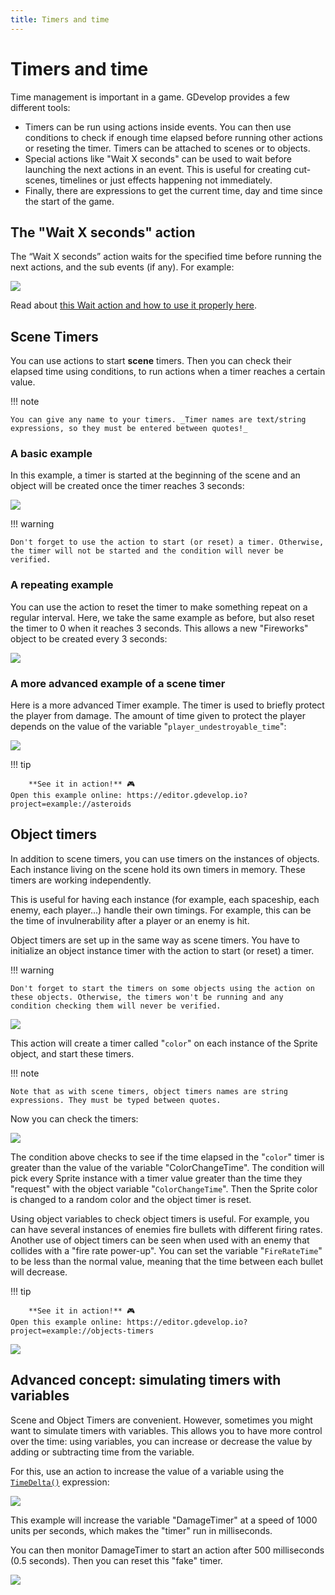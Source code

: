 ```yaml
---
title: Timers and time
---
```

# Timers and time

Time management is important in a game. GDevelop provides a few different tools:

* Timers can be run using actions inside events. You can then use conditions to check if enough time elapsed before running other actions or reseting the timer. Timers can be attached to scenes or to objects.
* Special actions like "Wait X seconds" can be used to wait before launching the next actions in an event. This is useful for creating cut-scenes, timelines or just effects happening not immediately.
* Finally, there are expressions to get the current time, day and time since the start of the game.

## The "Wait X seconds" action

The “Wait X seconds” action waits for the specified time before running the next actions, and the sub events (if any). For example:

![](/gdevelop5/all-features/timers-and-time/pasted/20220519-142810.png)

Read about [this Wait action and how to use it properly here](/gdevelop5/all-features/timers-and-time/wait-action).

## Scene Timers

You can use actions to start **scene** timers. Then you can check their elapsed time using conditions, to run actions when a timer reaches a certain value.

!!! note

    You can give any name to your timers. _Timer names are text/string expressions, so they must be entered between quotes!_

### A basic example

In this example, a timer is started at the beginning of the scene and an object will be created once the timer reaches 3 seconds:

![](/gdevelop5/all-features/timers/pasted/20220122-161745.png)

!!! warning

    Don't forget to use the action to start (or reset) a timer. Otherwise, the timer will not be started and the condition will never be verified.

### A repeating example

You can use the action to reset the timer to make something repeat on a regular interval. Here, we take the same example as before, but also reset the timer to 0 when it reaches 3 seconds. This allows a new "Fireworks" object to be created every 3 seconds:

![](/gdevelop5/all-features/timers/pasted/20220122-162310.png)


### A more advanced example of a scene timer

Here is a more advanced Timer example. The timer is used to briefly protect the player from damage.  The amount of time given to protect the player depends on the value of the variable "`player_undestroyable_time`":

![](/gdevelop5/all-features/timer-and-variable.png)

!!! tip

        **See it in action!** 🎮
    Open this example online: https://editor.gdevelop.io?project=example://asteroids

## Object timers

In addition to scene timers, you can use timers on the instances of objects. Each instance living on the scene hold its own timers in memory. These timers are working independently.

This is useful for having each instance (for example, each spaceship, each enemy, each player...) handle their own timings. For example, this can be the time of invulnerability after a player or an enemy is hit.


Object timers are set up in the same way as scene timers. You have to initialize an object instance timer with the action to start (or reset) a timer.

!!! warning

    Don't forget to start the timers on some objects using the action on these objects. Otherwise, the timers won't be running and any condition checking them will never be verified.

![](/gdevelop5/all-features/timers/pasted/20220122-163715.png)

This action will create a timer called "`color`" on each instance of the Sprite object, and start these timers.

!!! note

    Note that as with scene timers, object timers names are string expressions. They must be typed between quotes.

Now you can check the timers:

![](/gdevelop5/all-features/timers/pasted/20220122-163842.png)

The condition above checks to see if the time elapsed in the "`color`" timer is greater than the value of the variable "ColorChangeTime". The condition will pick every Sprite instance with a timer value greater than the time they "request" with the object variable "`ColorChangeTime`". Then the Sprite color is changed to a random color and the object timer is reset.

Using object variables to check object timers is useful. For example, you can have several instances of enemies fire bullets with different firing rates. Another use of object timers can be seen when used with an enemy that collides with a "fire rate power-up". You can set the variable "`FireRateTime`" to be less than the normal value, meaning that the time between each bullet will decrease.

!!! tip

        **See it in action!** 🎮
    Open this example online: https://editor.gdevelop.io?project=example://objects-timers

![](/gdevelop5/all-features/fireratetimerexamplenew.png)

## Advanced concept: simulating timers with variables

Scene and Object Timers are convenient. However, sometimes you might want to simulate timers with variables. This allows you to have more control over the time: using variables, you can increase or decrease the value by adding or subtracting time from the variable.

For this, use an action to increase the value of a variable using the [`TimeDelta()`](/gdevelop5/events#timedelta) expression:

![](/gdevelop5/all-features/increase-variable-timer.png)

This example will increase the variable "DamageTimer" at a speed of 1000 units per seconds, which makes the "timer" run in milliseconds.

You can then monitor DamageTimer to start an action after 500 milliseconds (0.5 seconds). Then you can reset this "fake" timer.

![](/gdevelop5/all-features/reset-variable-timer.png)